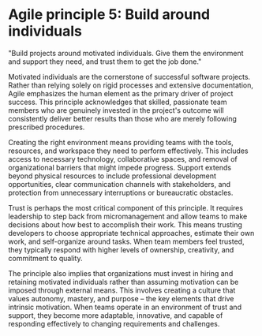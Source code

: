 # Agile principle 5: Build around individuals

"Build projects around motivated individuals. Give them the environment and support they need, and trust them to get the job done."

Motivated individuals are the cornerstone of successful software projects. Rather than relying solely on rigid processes and extensive documentation, Agile emphasizes the human element as the primary driver of project success. This principle acknowledges that skilled, passionate team members who are genuinely invested in the project's outcome will consistently deliver better results than those who are merely following prescribed procedures.

Creating the right environment means providing teams with the tools, resources, and workspace they need to perform effectively. This includes access to necessary technology, collaborative spaces, and removal of organizational barriers that might impede progress. Support extends beyond physical resources to include professional development opportunities, clear communication channels with stakeholders, and protection from unnecessary interruptions or bureaucratic obstacles.

Trust is perhaps the most critical component of this principle. It requires leadership to step back from micromanagement and allow teams to make decisions about how best to accomplish their work. This means trusting developers to choose appropriate technical approaches, estimate their own work, and self-organize around tasks. When team members feel trusted, they typically respond with higher levels of ownership, creativity, and commitment to quality.

The principle also implies that organizations must invest in hiring and retaining motivated individuals rather than assuming motivation can be imposed through external means. This involves creating a culture that values autonomy, mastery, and purpose – the key elements that drive intrinsic motivation. When teams operate in an environment of trust and support, they become more adaptable, innovative, and capable of responding effectively to changing requirements and challenges.
